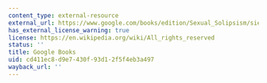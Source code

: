 ```yaml
---
content_type: external-resource
external_url: https://www.google.com/books/edition/Sexual_Solipsism/sieQDwAAQBAJ?hl=en&gbpv=1
has_external_license_warning: true
license: https://en.wikipedia.org/wiki/All_rights_reserved
status: ''
title: Google Books
uid: cd411ec8-d9e7-430f-93d1-2f5f4eb3a497
wayback_url: ''
---
```

